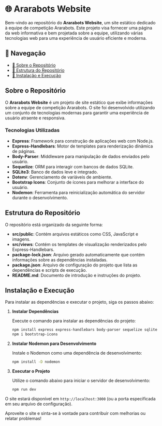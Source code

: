 # 🌐 Ararabots Website

Bem-vindo ao repositório do __Ararabots Website__, um site estático dedicado à equipe de competição Ararabots. Este projeto visa fornecer uma página da web informativa e bem projetada sobre a equipe, utilizando várias tecnologias web para uma experiência de usuário eficiente e moderna.

## 📌 Navegação

- [📝 Sobre o Repositório](#sobre-o-repositório)
- [📂 Estrutura do Repositório](#estrutura-do-repositório)
- [🚀 Instalação e Execução](#instalação-e-execução)

## Sobre o Repositório

O __Ararabots Website__ é um projeto de site estático que exibe informações sobre a equipe de competição Ararabots. O site foi desenvolvido utilizando um conjunto de tecnologias modernas para garantir uma experiência de usuário atraente e responsiva.

### Tecnologias Utilizadas

- **Express**: Framework para construção de aplicações web com Node.js.
- **Express-Handlebars**: Motor de templates para renderização dinâmica de páginas.
- **Body-Parser**: Middleware para manipulação de dados enviados pelo usuário.
- **Sequelize**: ORM para interagir com bancos de dados SQLite.
- **SQLite3**: Banco de dados leve e integrado.
- **Dotenv**: Gerenciamento de variáveis de ambiente.
- **Bootstrap Icons**: Conjunto de ícones para melhorar a interface do usuário.
- **Nodemon**: Ferramenta para reinicialização automática do servidor durante o desenvolvimento.

## Estrutura do Repositório

O repositório está organizado da seguinte forma:

- **src/public**: Contém arquivos estáticos como CSS, JavaScript e imagens.
- **src/views**: Contém os templates de visualização renderizados pelo Express-Handlebars.
- **package-lock.json**: Arquivo gerado automaticamente que contém informações sobre as dependências instaladas.
- **package.json**: Arquivo de configuração do projeto que lista as dependências e scripts de execução.
- **README.md**: Documento de introdução e instruções do projeto.

## Instalação e Execução

Para instalar as dependências e executar o projeto, siga os passos abaixo:

1. **Instalar Dependências**

   Execute o comando para instalar as dependências do projeto:

   ```bash
   npm install express express-handlebars body-parser sequelize sqlite3 dotenv bootstrap-icons
   npm i bootstrap-icons
   ```

2. **Instalar Nodemon para Desenvolvimento**

   Instale o Nodemon como uma dependência de desenvolvimento:

   ```bash
   npm install -D nodemon
   ```

3. **Executar o Projeto**

   Utilize o comando abaixo para iniciar o servidor de desenvolvimento:

   ```bash
   npm run dev
   ```

O site estará disponível em `http://localhost:3000` (ou a porta especificada em seu arquivo de configuração).

Aproveite o site e sinta-se à vontade para contribuir com melhorias ou relatar problemas!
